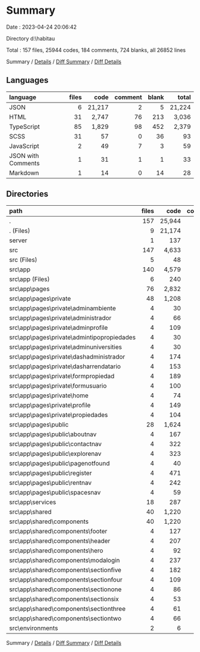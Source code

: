 # Summary

Date : 2023-04-24 20:06:42

Directory d:\\habitau

Total : 157 files,  25944 codes, 184 comments, 724 blanks, all 26852 lines

Summary / [Details](details.md) / [Diff Summary](diff.md) / [Diff Details](diff-details.md)

## Languages
| language | files | code | comment | blank | total |
| :--- | ---: | ---: | ---: | ---: | ---: |
| JSON | 6 | 21,217 | 2 | 5 | 21,224 |
| HTML | 31 | 2,747 | 76 | 213 | 3,036 |
| TypeScript | 85 | 1,829 | 98 | 452 | 2,379 |
| SCSS | 31 | 57 | 0 | 36 | 93 |
| JavaScript | 2 | 49 | 7 | 3 | 59 |
| JSON with Comments | 1 | 31 | 1 | 1 | 33 |
| Markdown | 1 | 14 | 0 | 14 | 28 |

## Directories
| path | files | code | comment | blank | total |
| :--- | ---: | ---: | ---: | ---: | ---: |
| . | 157 | 25,944 | 184 | 724 | 26,852 |
| . (Files) | 9 | 21,174 | 10 | 23 | 21,207 |
| server | 1 | 137 | 0 | 0 | 137 |
| src | 147 | 4,633 | 174 | 701 | 5,508 |
| src (Files) | 5 | 48 | 51 | 16 | 115 |
| src\\app | 140 | 4,579 | 112 | 681 | 5,372 |
| src\\app (Files) | 6 | 240 | 0 | 14 | 254 |
| src\\app\\pages | 76 | 2,832 | 90 | 390 | 3,312 |
| src\\app\\pages\\private | 48 | 1,208 | 1 | 183 | 1,392 |
| src\\app\\pages\\private\\adminambiente | 4 | 30 | 0 | 13 | 43 |
| src\\app\\pages\\private\\administrador | 4 | 66 | 0 | 13 | 79 |
| src\\app\\pages\\private\\adminprofile | 4 | 109 | 0 | 11 | 120 |
| src\\app\\pages\\private\\admintipopropiedades | 4 | 30 | 0 | 12 | 42 |
| src\\app\\pages\\private\\adminuniversities | 4 | 30 | 0 | 13 | 43 |
| src\\app\\pages\\private\\dashadministrador | 4 | 174 | 0 | 16 | 190 |
| src\\app\\pages\\private\\dasharrendatario | 4 | 153 | 0 | 15 | 168 |
| src\\app\\pages\\private\\formpropiedad | 4 | 189 | 0 | 32 | 221 |
| src\\app\\pages\\private\\formusuario | 4 | 100 | 1 | 16 | 117 |
| src\\app\\pages\\private\\home | 4 | 74 | 0 | 12 | 86 |
| src\\app\\pages\\private\\profile | 4 | 149 | 0 | 16 | 165 |
| src\\app\\pages\\private\\propiedades | 4 | 104 | 0 | 14 | 118 |
| src\\app\\pages\\public | 28 | 1,624 | 89 | 207 | 1,920 |
| src\\app\\pages\\public\\aboutnav | 4 | 167 | 0 | 32 | 199 |
| src\\app\\pages\\public\\contactnav | 4 | 322 | 0 | 31 | 353 |
| src\\app\\pages\\public\\explorenav | 4 | 323 | 59 | 40 | 422 |
| src\\app\\pages\\public\\pagenotfound | 4 | 40 | 0 | 12 | 52 |
| src\\app\\pages\\public\\register | 4 | 471 | 24 | 51 | 546 |
| src\\app\\pages\\public\\rentnav | 4 | 242 | 6 | 29 | 277 |
| src\\app\\pages\\public\\spacesnav | 4 | 59 | 0 | 12 | 71 |
| src\\app\\services | 18 | 287 | 4 | 91 | 382 |
| src\\app\\shared | 40 | 1,220 | 18 | 186 | 1,424 |
| src\\app\\shared\\components | 40 | 1,220 | 18 | 186 | 1,424 |
| src\\app\\shared\\components\\footer | 4 | 127 | 0 | 27 | 154 |
| src\\app\\shared\\components\\header | 4 | 207 | 6 | 31 | 244 |
| src\\app\\shared\\components\\hero | 4 | 92 | 4 | 19 | 115 |
| src\\app\\shared\\components\\modalogin | 4 | 237 | 8 | 24 | 269 |
| src\\app\\shared\\components\\sectionfive | 4 | 182 | 0 | 13 | 195 |
| src\\app\\shared\\components\\sectionfour | 4 | 109 | 0 | 9 | 118 |
| src\\app\\shared\\components\\sectionone | 4 | 86 | 0 | 16 | 102 |
| src\\app\\shared\\components\\sectionsix | 4 | 53 | 0 | 15 | 68 |
| src\\app\\shared\\components\\sectionthree | 4 | 61 | 0 | 12 | 73 |
| src\\app\\shared\\components\\sectiontwo | 4 | 66 | 0 | 20 | 86 |
| src\\environments | 2 | 6 | 11 | 4 | 21 |

Summary / [Details](details.md) / [Diff Summary](diff.md) / [Diff Details](diff-details.md)